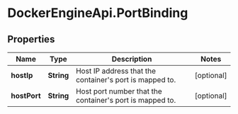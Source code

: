 # DockerEngineApi.PortBinding

## Properties
Name | Type | Description | Notes
------------ | ------------- | ------------- | -------------
**hostIp** | **String** | Host IP address that the container's port is mapped to. | [optional] 
**hostPort** | **String** | Host port number that the container's port is mapped to. | [optional] 


